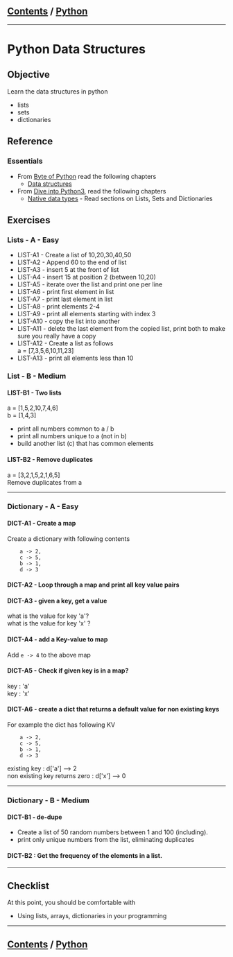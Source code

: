 <link rel='stylesheet' href='../assets/css/main.css'/>

## [Contents](../contents.md) / [Python](0-README.md)

---

# Python Data Structures

## Objective

Learn the data structures in python

- lists
- sets
- dictionaries

## Reference

### Essentials

* From [Byte of Python](https://python.swaroopch.com/) read the following chapters
  - [Data structures](https://python.swaroopch.com/data_structures.html)
* From [Dive into Python3](https://diveintopython3.problemsolving.io), read the following chapters
  - [Native data types](https://diveintopython3.problemsolving.io/native-datatypes.html) - Read sections on Lists, Sets and Dictionaries

## Exercises

### Lists - A - Easy

- LIST-A1 - Create a list of 10,20,30,40,50
- LIST-A2 - Append 60 to the end of list
- LIST-A3 - insert 5 at the front of list
- LIST-A4 - insert 15 at position 2 (between 10,20)
- LIST-A5 - iterate over the list and print one per line
- LIST-A6 - print first element in list
- LIST-A7 - print last element in list
- LIST-A8 - print elements 2-4
- LIST-A9 - print all elements starting with index 3
- LIST-A10 - copy the list into another
- LIST-A11 - delete the last element from the copied list,  print both to make sure you really have a copy
- LIST-A12 - Create a list as follows   
a = [7,3,5,6,10,11,23]
- LIST-A13 - print all elements less than 10

### List - B - Medium

#### LIST-B1 - Two lists

a = [1,5,2,10,7,4,6]  
b = [1,4,3]  

* print all numbers common to a / b
* print all numbers unique to a (not in b)
* build another list (c) that has common elements

#### LIST-B2 - Remove duplicates

a = [3,2,1,5,2,1,6,5]  
Remove duplicates from a

---

### Dictionary - A - Easy

#### DICT-A1 - Create a map

Create a dictionary  with following contents

```text
    a -> 2,
    c -> 5,
    b -> 1,
    d -> 3
```

#### DICT-A2 - Loop through a map and print all key value pairs

#### DICT-A3 - given a key, get a value

what is the value for key 'a'?  
what is the value for key 'x' ?

#### DICT-A4 - add a Key-value to map

Add `e -> 4` to the above map

#### DICT-A5 - Check if given key is in a map?

key : 'a'  
key : 'x'

#### DICT-A6 - create a dict that returns a default value for non existing keys

For example the dict has following KV

```text
    a -> 2,
    c -> 5,
    b -> 1,
    d -> 3
```

existing key : d['a'] --> 2  
non existing key returns zero : d['x'] --> 0


---

### Dictionary - B - Medium

#### DICT-B1 - de-dupe

- Create a list of 50 random numbers between 1 and 100 (including).  
- print only unique numbers from the list, eliminating duplicates

#### DICT-B2 : Get the frequency of the elements in a list.

---

## Checklist

At this point, you should be comfortable with

- Using lists, arrays, dictionaries in your programming

---

## [Contents](../contents.md) / [Python](0-README.md)
